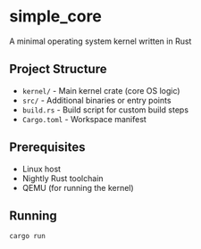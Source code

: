 # simple_core

A minimal operating system kernel written in Rust

## Project Structure

- `kernel/` - Main kernel crate (core OS logic)
- `src/` - Additional binaries or entry points
- `build.rs` - Build script for custom build steps
- `Cargo.toml` - Workspace manifest

## Prerequisites

- Linux host
- Nightly Rust toolchain
- QEMU (for running the kernel)

## Running

```sh
cargo run
```
